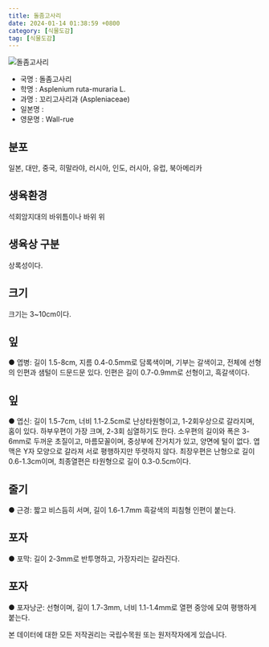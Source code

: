 ```yaml
---
title: 돌좀고사리
date: 2024-01-14 01:38:59 +0800
category: [식물도감]
tag: [식물도감]
---
```




![돌좀고사리](/fileUpload/plants/basic/Aspleniaceae/Asplenium/4200/4200_1_th2.jpg)
- 국명 : 돌좀고사리
- 학명 : Asplenium ruta-muraria L.
- 과명 : 꼬리고사리과 (Aspleniaceae)
- 일본명 : 
- 영문명 : Wall-rue


## 분포
일본, 대만, 중국, 히말라야, 러시아, 인도, 러시아, 유럽, 북아메리카
## 생육환경
석회암지대의 바위틈이나 바위 위 
## 생육상 구분
상록성이다. 
## 크기
크기는 3~10cm이다.
## 잎
● 엽병: 길이 1.5-8cm, 지름 0.4-0.5mm로 담록색이며, 기부는 갈색이고, 전체에 선형의 인편과 샘털이 드문드문 있다. 인편은 길이 0.7-0.9mm로 선형이고, 흑갈색이다. 
## 잎
● 엽신: 길이 1.5-7cm, 너비 1.1-2.5cm로 난상타원형이고, 1-2회우상으로 갈라지며, 홈이 있다. 하부우편이 가장 크며, 2-3회 심열하기도 한다. 소우편의 길이와 폭은 3-6mm로 두꺼운 초질이고, 마름모꼴이며, 중상부에 잔거치가 있고, 양면에 털이 없다. 엽맥은 Y자 모양으로 갈라져 서로 평행하지만 뚜렷하지 않다. 최장우편은 난형으로 길이 0.6-1.3cm이며, 최종열편은 타원형으로 길이 0.3-0.5cm이다. 
## 줄기
● 근경: 짧고 비스듬히 서며, 길이 1.6-1.7mm 흑갈색의 피침형 인편이 붙는다. 
## 포자
● 포막: 길이 2-3mm로 반투명하고, 가장자리는 갈라진다. 
## 포자
● 포자낭군: 선형이며, 길이 1.7-3mm, 너비 1.1-1.4mm로 열편 중앙에 모여 평행하게 붙는다. 






본 데이터에 대한 모든 저작권리는 국립수목원 또는 원저작자에게 있습니다.
